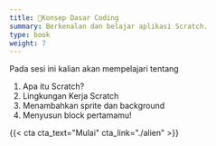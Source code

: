 ```yaml
---
title: 🔎Konsep Dasar Coding
summary: Berkenalan dan belajar aplikasi Scratch.
type: book
weight: 7
---
```



Pada sesi ini kalian akan mempelajari tentang
1. Apa itu Scratch?
2. Lingkungan Kerja Scratch
3. Menambahkan sprite dan background
4. Menyusun block pertamamu!

{{< cta cta_text="Mulai" cta_link="./alien" >}}
